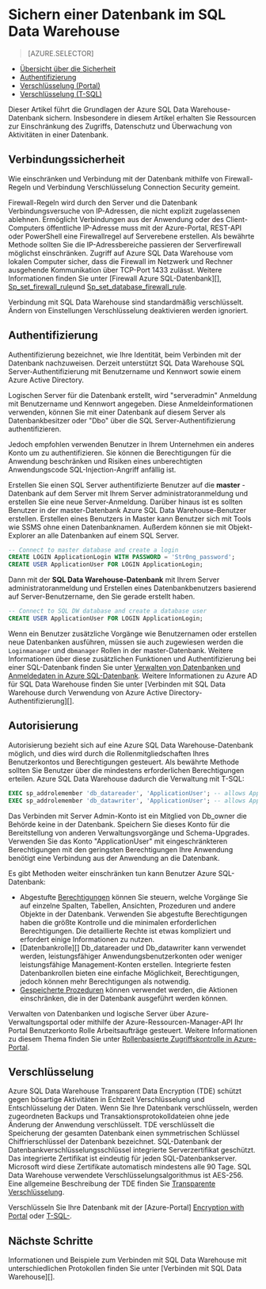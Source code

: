 <properties
   pageTitle="Sichern einer Datenbank im SQL Data Warehouse | Microsoft Azure"
   description="Tipps zum Sichern einer Datenbank in Azure SQL Data Warehouse Lösungen."
   services="sql-data-warehouse"
   documentationCenter="NA"
   authors="ronortloff"
   manager="barbkess"
   editor=""/>

<tags
   ms.service="sql-data-warehouse"
   ms.devlang="NA"
   ms.topic="article"
   ms.tgt_pltfrm="NA"
   ms.workload="data-services"
   ms.date="09/24/2016"
   ms.author="rortloff;barbkess;sonyama"/>

# <a name="secure-a-database-in-sql-data-warehouse"></a>Sichern einer Datenbank im SQL Data Warehouse

> [AZURE.SELECTOR]
- [Übersicht über die Sicherheit](sql-data-warehouse-overview-manage-security.md)
- [Authentifizierung](sql-data-warehouse-authentication.md)
- [Verschlüsselung (Portal)](sql-data-warehouse-encryption-tde.md)
- [Verschlüsselung (T-SQL)](sql-data-warehouse-encryption-tde-tsql.md)

Dieser Artikel führt die Grundlagen der Azure SQL Data Warehouse-Datenbank sichern. Insbesondere in diesem Artikel erhalten Sie Ressourcen zur Einschränkung des Zugriffs, Datenschutz und Überwachung von Aktivitäten in einer Datenbank.

## <a name="connection-security"></a>Verbindungssicherheit

Wie einschränken und Verbindung mit der Datenbank mithilfe von Firewall-Regeln und Verbindung Verschlüsselung Connection Security gemeint.

Firewall-Regeln wird durch den Server und die Datenbank Verbindungsversuche von IP-Adressen, die nicht explizit zugelassenen ablehnen. Ermöglicht Verbindungen aus der Anwendung oder des Client-Computers öffentliche IP-Adresse muss mit der Azure-Portal, REST-API oder PowerShell eine Firewallregel auf Serverebene erstellen. Als bewährte Methode sollten Sie die IP-Adressbereiche passieren der Serverfirewall möglichst einschränken.  Zugriff auf Azure SQL Data Warehouse vom lokalen Computer sicher, dass die Firewall im Netzwerk und Rechner ausgehende Kommunikation über TCP-Port 1433 zulässt.  Weitere Informationen finden Sie unter [Firewall Azure SQL-Datenbank][], [Sp_set_firewall_rule][]und [Sp_set_database_firewall_rule][].

Verbindung mit SQL Data Warehouse sind standardmäßig verschlüsselt.  Ändern von Einstellungen Verschlüsselung deaktivieren werden ignoriert.

## <a name="authentication"></a>Authentifizierung

Authentifizierung bezeichnet, wie Ihre Identität, beim Verbinden mit der Datenbank nachzuweisen. Derzeit unterstützt SQL Data Warehouse SQL Server-Authentifizierung mit Benutzername und Kennwort sowie einem Azure Active Directory. 

Logischen Server für die Datenbank erstellt, wird "serveradmin" Anmeldung mit Benutzername und Kennwort angegeben. Diese Anmeldeinformationen verwenden, können Sie mit einer Datenbank auf diesem Server als Datenbankbesitzer oder "Dbo" über die SQL Server-Authentifizierung authentifizieren.

Jedoch empfohlen verwenden Benutzer in Ihrem Unternehmen ein anderes Konto um zu authentifizieren. Sie können die Berechtigungen für die Anwendung beschränken und Risiken eines unberechtigten Anwendungscode SQL-Injection-Angriff anfällig ist. 

Erstellen Sie einen SQL Server authentifizierte Benutzer auf die **master** -Datenbank auf dem Server mit Ihrem Server administratoranmeldung und erstellen Sie eine neue Server-Anmeldung.  Darüber hinaus ist es sollten Benutzer in der master-Datenbank Azure SQL Data Warehouse-Benutzer erstellen. Erstellen eines Benutzers in Master kann Benutzer sich mit Tools wie SSMS ohne einen Datenbanknamen.  Außerdem können sie mit Objekt-Explorer an alle Datenbanken auf einem SQL Server.

```sql
-- Connect to master database and create a login
CREATE LOGIN ApplicationLogin WITH PASSWORD = 'Str0ng_password';
CREATE USER ApplicationUser FOR LOGIN ApplicationLogin;
```

Dann mit der **SQL Data Warehouse-Datenbank** mit Ihrem Server administratoranmeldung und Erstellen eines Datenbankbenutzers basierend auf Server-Benutzername, den Sie gerade erstellt haben.

```sql
-- Connect to SQL DW database and create a database user
CREATE USER ApplicationUser FOR LOGIN ApplicationLogin;
```

Wenn ein Benutzer zusätzliche Vorgänge wie Benutzernamen oder erstellen neue Datenbanken ausführen, müssen sie auch zugewiesen werden die `Loginmanager` und `dbmanager` Rollen in der master-Datenbank. Weitere Informationen über diese zusätzlichen Funktionen und Authentifizierung bei einer SQL-Datenbank finden Sie unter [Verwalten von Datenbanken und Anmeldedaten in Azure SQL-Datenbank][].  Weitere Informationen zu Azure AD für SQL Data Warehouse finden Sie unter [Verbinden mit SQL Data Warehouse durch Verwendung von Azure Active Directory-Authentifizierung][].


## <a name="authorization"></a>Autorisierung

Autorisierung bezieht sich auf eine Azure SQL Data Warehouse-Datenbank möglich, und dies wird durch die Rollenmitgliedschaften Ihres Benutzerkontos und Berechtigungen gesteuert. Als bewährte Methode sollten Sie Benutzer über die mindestens erforderlichen Berechtigungen erteilen. Azure SQL Data Warehouse dadurch die Verwaltung mit T-SQL:

```sql
EXEC sp_addrolemember 'db_datareader', 'ApplicationUser'; -- allows ApplicationUser to read data
EXEC sp_addrolemember 'db_datawriter', 'ApplicationUser'; -- allows ApplicationUser to write data
```

Das Verbinden mit Server Admin-Konto ist ein Mitglied von Db_owner die Behörde keine in der Datenbank. Speichern Sie dieses Konto für die Bereitstellung von anderen Verwaltungsvorgänge und Schema-Upgrades. Verwenden Sie das Konto "ApplicationUser" mit eingeschränkteren Berechtigungen mit den geringsten Berechtigungen Ihre Anwendung benötigt eine Verbindung aus der Anwendung an die Datenbank.

Es gibt Methoden weiter einschränken tun kann Benutzer Azure SQL-Datenbank:

- Abgestufte [Berechtigungen][] können Sie steuern, welche Vorgänge Sie auf einzelne Spalten, Tabellen, Ansichten, Prozeduren und andere Objekte in der Datenbank. Verwenden Sie abgestufte Berechtigungen haben die größte Kontrolle und die minimalen erforderlichen Berechtigungen. Die detaillierte Rechte ist etwas kompliziert und erfordert einige Informationen zu nutzen.
- [Datenbankrolle][] Db_datareader und Db_datawriter kann verwendet werden, leistungsfähiger Anwendungsbenutzerkonten oder weniger leistungsfähige Management-Konten erstellen. Integrierte festen Datenbankrollen bieten eine einfache Möglichkeit, Berechtigungen, jedoch können mehr Berechtigungen als notwendig.
- [Gespeicherte Prozeduren][] können verwendet werden, die Aktionen einschränken, die in der Datenbank ausgeführt werden können.

Verwalten von Datenbanken und logische Server über Azure-Verwaltungsportal oder mithilfe der Azure-Ressourcen-Manager-API Ihr Portal Benutzerkonto Rolle Arbeitsaufträge gesteuert. Weitere Informationen zu diesem Thema finden Sie unter [Rollenbasierte Zugriffskontrolle in Azure-Portal][].

## <a name="encryption"></a>Verschlüsselung

Azure SQL Data Warehouse Transparent Data Encryption (TDE) schützt gegen bösartige Aktivitäten in Echtzeit Verschlüsselung und Entschlüsselung der Daten.  Wenn Sie Ihre Datenbank verschlüsseln, werden zugeordneten Backups und Transaktionsprotokolldateien ohne jede Änderung der Anwendung verschlüsselt. TDE verschlüsselt die Speicherung der gesamten Datenbank einen symmetrischen Schlüssel Chiffrierschlüssel der Datenbank bezeichnet. SQL-Datenbank der Datenbankverschlüsselungsschlüssel integrierte Serverzertifikat geschützt. Das integrierte Zertifikat ist eindeutig für jeden SQL-Datenbankserver. Microsoft wird diese Zertifikate automatisch mindestens alle 90 Tage. SQL Data Warehouse verwendete Verschlüsselungsalgorithmus ist AES-256. Eine allgemeine Beschreibung der TDE finden Sie [Transparente Verschlüsselung][].

Verschlüsseln Sie Ihre Datenbank mit der [Azure-Portal] [ Encryption with Portal] oder [T-SQL-][Encryption with TSQL].

## <a name="next-steps"></a>Nächste Schritte

Informationen und Beispiele zum Verbinden mit SQL Data Warehouse mit unterschiedlichen Protokollen finden Sie unter [Verbinden mit SQL Data Warehouse][].

<!--Image references-->

<!--Article references-->
[Verbinden Sie mit SQL Datawarehouse]: ./sql-data-warehouse-connect-overview.md
[Encryption with Portal]: ./sql-data-warehouse-encryption-tde.md
[Encryption with TSQL]: ./sql-data-warehouse-encryption-tde-tsql.md
[Herstellen einer Verbindung mit SQL Datawarehouse Azure Active Directory-Authentifizierung]: ./sql-data-warehouse-authentication.md

<!--MSDN references-->
[Azure SQL-Datenbank-firewall]: https://msdn.microsoft.com/library/ee621782.aspx
[sp_set_firewall_rule]: https://msdn.microsoft.com/library/dn270017.aspx
[sp_set_database_firewall_rule]: https://msdn.microsoft.com/library/dn270010.aspx
[Datenbankrollen]: https://msdn.microsoft.com/library/ms189121.aspx
[Verwalten von Datenbanken und Anmeldedaten in Azure SQL-Datenbank]: https://msdn.microsoft.com/library/ee336235.aspx
[Berechtigungen]: https://msdn.microsoft.com/library/ms191291.aspx
[Gespeicherte Prozeduren]: https://msdn.microsoft.com/library/ms190782.aspx
[Transparente Verschlüsselung]: https://msdn.microsoft.com/library/bb934049.aspx
[Azure portal]: https://portal.azure.com/

<!--Other Web references-->
[Rollenbasierte Zugriffskontrolle in Azure-Portal]: https://azure.microsoft.com/documentation/articles/role-based-access-control-configure
